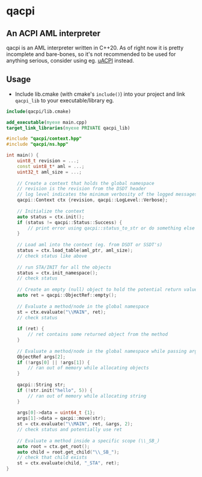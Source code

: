 # qacpi
## An ACPI AML interpreter
qacpi is an AML interpreter written in C++20. As of right now it is pretty incomplete
and bare-bones, so it's not recommended to be used for anything serious,
consider using eg. [uACPI](https://github.com/UltraOS/uACPI) instead.

## Usage
- Include lib.cmake (with cmake's `include()`) into your project and link `qacpi_lib` to your executable/library eg.
```cmake
include(qacpi/lib.cmake)

add_executable(myexe main.cpp)
target_link_libraries(myexe PRIVATE qacpi_lib)

```
```cpp
#include "qacpi/context.hpp"
#include "qacpi/ns.hpp"

int main() {
	uint8_t revision = ...;
	const uint8_t* aml = ...;
	uint32_t aml_size = ...;
	
	// Create a context that holds the global namespace
	// revision is the revision from the DSDT header
	// log level indicates the minimum verbosity of the logged messages
	qacpi::Context ctx {revision, qacpi::LogLevel::Verbose};
	
	// Initialize the context
	auto status = ctx.init();
	if (status != qacpi::Status::Success) {
		// print error using qacpi::status_to_str or do something else
	}
	
	// Load aml into the context (eg. from DSDT or SSDT's)
	status = ctx.load_table(aml_ptr, aml_size);
	// check status like above
	
	// run STA/INIT for all the objects
	status = ctx.init_namespace();
	// check status
	
	// Create an empty (null) object to hold the potential return value
	auto ret = qacpi::ObjectRef::empty();
	
	// Evaluate a method/node in the global namespace
	st = ctx.evaluate("\\MAIN", ret);
	// check status
	
	if (ret) {
		// ret contains some returned object from the method
	}
	
	// Evaluate a method/node in the global namespace while passing arguments
	ObjectRef args[2];
	if (!args[0] || !args[1]) {
		// ran out of memory while allocating objects
	}
	
	qacpi::String str;
	if (!str.init("hello", 5)) {
		// ran out of memory while allocating string
	}
	
	args[0]->data = uint64_t {1};
	args[1]->data = qacpi::move(str);
	st = ctx.evaluate("\\MAIN", ret, &args, 2);
	// check status and potentially use ret
	
	// Evaluate a method inside a specific scope (\\_SB_)
	auto root = ctx.get_root();
	auto child = root.get_child("\\_SB_");
	// check that child exists
	st = ctx.evaluate(child, "_STA", ret);
}

```
